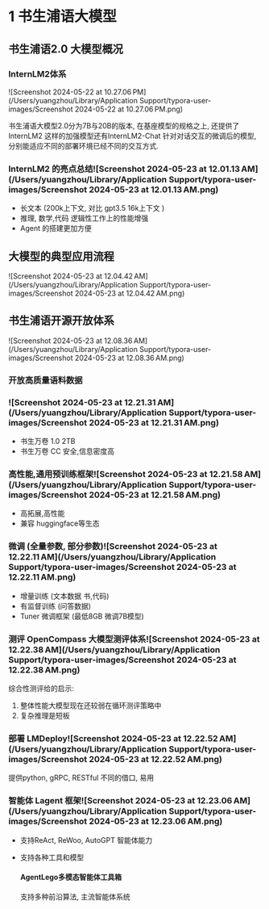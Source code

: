 # 1 书生浦语大模型

## 书生浦语2.0 大模型概况

### InternLM2体系

![Screenshot 2024-05-22 at 10.27.06 PM](/Users/yuangzhou/Library/Application Support/typora-user-images/Screenshot 2024-05-22 at 10.27.06 PM.png)

书生浦语大模型2.0分为7B与20B的版本, 在基座模型的规格之上, 还提供了InternLM2 这样的加强模型还有InternLM2-Chat 针对对话交互的微调后的模型, 分别能适应不同的部署环境已经不同的交互方式.

### InternLM2 的亮点总结![Screenshot 2024-05-23 at 12.01.13 AM](/Users/yuangzhou/Library/Application Support/typora-user-images/Screenshot 2024-05-23 at 12.01.13 AM.png)

- 长文本 (200k上下文, 对比 gpt3.5 16k上下文 )
- 推理, 数学,代码 逻辑性工作上的性能增强
- Agent 的搭建更加方便

## 大模型的典型应用流程

![Screenshot 2024-05-23 at 12.04.42 AM](/Users/yuangzhou/Library/Application Support/typora-user-images/Screenshot 2024-05-23 at 12.04.42 AM.png)

## 书生浦语开源开放体系

![Screenshot 2024-05-23 at 12.08.36 AM](/Users/yuangzhou/Library/Application Support/typora-user-images/Screenshot 2024-05-23 at 12.08.36 AM.png)

### 开放高质量语料数据

### ![Screenshot 2024-05-23 at 12.21.31 AM](/Users/yuangzhou/Library/Application Support/typora-user-images/Screenshot 2024-05-23 at 12.21.31 AM.png)

- 书生万卷 1.0 2TB 
- 书生万卷 CC 安全,信息密度高

### 高性能,通用预训练框架![Screenshot 2024-05-23 at 12.21.58 AM](/Users/yuangzhou/Library/Application Support/typora-user-images/Screenshot 2024-05-23 at 12.21.58 AM.png)

- 高拓展,高性能
- 兼容 huggingface等生态

### 微调 (全量参数, 部分参数)![Screenshot 2024-05-23 at 12.22.11 AM](/Users/yuangzhou/Library/Application Support/typora-user-images/Screenshot 2024-05-23 at 12.22.11 AM.png)

- 增量训练 (文本数据 书,代码)
- 有监督训练 (问答数据)
- Tuner 微调框架 (最低8GB 微调7B模型)

### 测评 OpenCompass 大模型测评体系![Screenshot 2024-05-23 at 12.22.38 AM](/Users/yuangzhou/Library/Application Support/typora-user-images/Screenshot 2024-05-23 at 12.22.38 AM.png)

综合性测评给的启示: 

1. 整体性能大模型现在还较弱在循环测评策略中
2. 复杂推理是短板

### 部署 LMDeploy![Screenshot 2024-05-23 at 12.22.52 AM](/Users/yuangzhou/Library/Application Support/typora-user-images/Screenshot 2024-05-23 at 12.22.52 AM.png)

提供python, gRPC, RESTful 不同的借口, 易用

### 智能体 Lagent 框架![Screenshot 2024-05-23 at 12.23.06 AM](/Users/yuangzhou/Library/Application Support/typora-user-images/Screenshot 2024-05-23 at 12.23.06 AM.png)

- 支持ReAct, ReWoo, AutoGPT 智能体能力

- 支持各种工具和模型

  #### AgentLego多模态智能体工具箱 

  支持多种前沿算法, 主流智能体系统